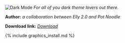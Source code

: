 ![Dark Mode](https://media.discordapp.net/attachments/703273063881375864/703436987192836116/dark_theme_banner.png)
*For all of you dark theme lovers out there.*

**Author:** *a collaboration between Elly 2.0 and Pot Noodle*

 **Download link:** *[Download](https://drive.google.com/file/d/15WUF_hdnuKcgIslfRF7dMfNgYfmkXuZ-/view?usp=sharing)*

{% include graphics_install.md %}
